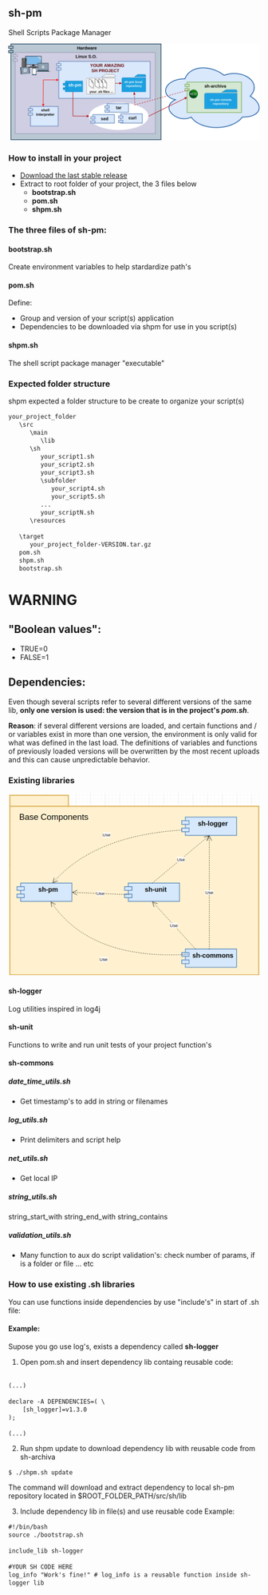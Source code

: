 ## sh-pm
Shell Scripts Package Manager

<p align="center">
  <img src="https://raw.githubusercontent.com/sh-pm/sh-pm/master/doc/img/sh-pm-architecture.png" />
</p>

### How to install in your project

- <a href="https://shpmcenter.com" target="_blank">Download the last stable release</a>
- Extract to root folder of your project, the 3 files below 
  - **bootstrap.sh** 
  - **pom.sh**
  - **shpm.sh**

### The three files of sh-pm:
#### bootstrap.sh
Create environment variables to help stardardize path's
  
#### pom.sh
Define: 
- Group and version of your script(s) application
- Dependencies to be downloaded via shpm for use in you script(s)

#### shpm.sh
The shell script package manager "executable"

### Expected folder structure
shpm expected a folder structure to be create to organize your script(s)
```
your_project_folder
   \src
      \main
         \lib
      \sh
         your_script1.sh
         your_script2.sh
         your_script3.sh
         \subfolder
            your_script4.sh
            your_script5.sh
         ...
         your_scriptN.sh
      \resources
  
   \target
      your_project_folder-VERSION.tar.gz
   pom.sh
   shpm.sh
   bootstrap.sh
```

# WARNING
## "Boolean values":
  * TRUE=0
  * FALSE=1

## Dependencies: 
Even though several scripts refer to several different versions of the same lib, **only one version is used: the version that is in the project's _pom.sh_**.

**Reason**: if several different versions are loaded, and certain functions and / or variables exist in more than one version, the environment is only valid for what was defined in the last load. The definitions of variables and functions of previously loaded versions will be overwritten by the most recent uploads and this can cause unpredictable behavior.

### Existing libraries
<p align="center">
  <img src="https://raw.githubusercontent.com/sh-pm/sh-pm/master/doc/img/shpm-components.png" />
</p>

#### sh-logger
Log utilities inspired in log4j

#### sh-unit
Functions to write and run unit tests of your project function's

#### sh-commons
##### date_time_utils.sh
- Get timestamp's to add in string or filenames

##### log_utils.sh
- Print delimiters and script help

##### net_utils.sh
- Get local IP

##### string_utils.sh
string_start_with
string_end_with
string_contains

##### validation_utils.sh
- Many function to aux do script validation's: check number of params, if is a folder or file ... etc

### How to use existing .sh libraries

You can use functions inside dependencies by use "include's" in start of .sh file:
#### Example: 
Supose you go use log's, exists a dependency called **sh-logger**

1) Open pom.sh and insert dependency lib containg reusable code: 
```

(...)

declare -A DEPENDENCIES=( \
	[sh_logger]=v1.3.0 
);

(...)

```

2) Run shpm update to download dependency lib with reusable code from sh-archiva
```
$ ./shpm.sh update
```
The command will download and extract dependency to local sh-pm repository located in $ROOT_FOLDER_PATH/src/sh/lib

3) Include dependency lib in file(s) and use reusable code
Example:
```
#!/bin/bash
source ./bootstrap.sh

include_lib sh-logger

#YOUR SH CODE HERE
log_info "Work's fine!" # log_info is a reusable function inside sh-logger lib
```
